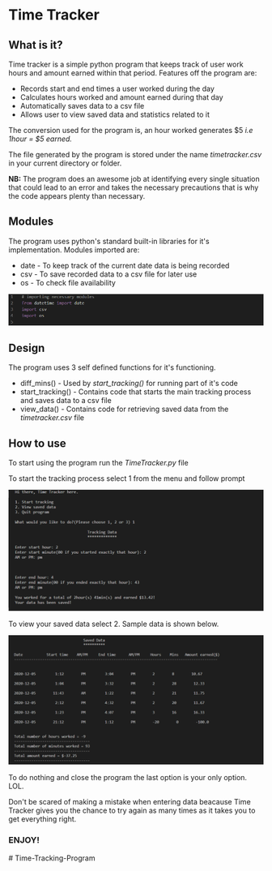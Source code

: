 <h1>Time Tracker</h1>

<h2>What is it?</h2>
<p>Time tracker is a simple  python program that keeps track of user work hours and amount earned within that period. Features off the program are:</p>
<ul>
<li>Records start and end times a user worked during the day</li>
<li>Calculates hours worked and amount earned during that day</li>
<li>Automatically saves data to a csv file</li>
<li>Allows user to view saved data and statistics related to it</li>
</ul>
<p>The conversion used for the program is, an hour worked generates $5 <i>i.e 1hour = $5 earned.</i></p>
<p>The file generated by the program is stored under the name <i>timetracker.csv</i> in your current directory or folder.</p>
<p><strong>NB:</strong> The program does an awesome job at identifying every single situation that could lead to an error and takes the necessary precautions that is why the code appears plenty than necessary.</p>

<h2>Modules</h2>
<p>The program uses python's standard built-in libraries for it's implementation. Modules imported are:</p>
<ul>
<li>date - To keep track of the current date data is being recorded</li>
<li>csv -  To save recorded data to a csv file for later use</li>
<li>os - To check file availability</li>
</ul>
<img src="./asset/modules.png" />

<h2>Design</h2>
<p>The program uses 3 self defined functions for it's functioning.</p>
<ul>
<li>diff_mins() - Used by <i>start_tracking()</i> for running part of it's code</li>
<li>start_tracking() - Contains code that starts the main tracking process and saves data to a csv file</li>
<li>view_data() - Contains code for retrieving saved data from the <i>timetracker.csv</i> file</li>
</ul>

<h2>How to use</h2>
<p>To start using the program run the <i>TimeTracker.py</i> file</p>
<p>To start the tracking process select 1 from the menu and follow prompt</p>
<img src="./asset/start.png" />
<p>To view your saved data select 2. Sample data is shown below.</p>
<img src="./asset/saved.png" />
<p>To do nothing and close the program the last option is your only option. LOL.</p>
<p>Don't be scared of making a mistake when entering data beacause Time Tracker gives you the chance to try again as many times as it takes you to get everything right.</p>
<h3>ENJOY!</h3>#   T i m e - T r a c k i n g - P r o g r a m 
 
 